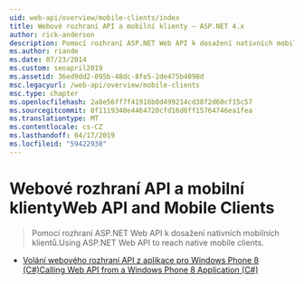 ```yaml
---
uid: web-api/overview/mobile-clients/index
title: Webové rozhraní API a mobilní klienty – ASP.NET 4.x
author: rick-anderson
description: Pomocí rozhraní ASP.NET Web API k dosažení nativních mobilních klientů.
ms.author: riande
ms.date: 07/23/2014
ms.custom: seoapril2019
ms.assetid: 36ed9dd2-095b-48dc-8fe5-2de475b4098d
msc.legacyurl: /web-api/overview/mobile-clients
msc.type: chapter
ms.openlocfilehash: 2a8e56ff7f41916b0d499214cd38f2d60cf15c57
ms.sourcegitcommit: 0f1119340e4464720cfd16d0ff15764746ea1fea
ms.translationtype: MT
ms.contentlocale: cs-CZ
ms.lasthandoff: 04/17/2019
ms.locfileid: "59422938"
---
```

# <a name="web-api-and-mobile-clients"></a><span data-ttu-id="deb42-103">Webové rozhraní API a mobilní klienty</span><span class="sxs-lookup"><span data-stu-id="deb42-103">Web API and Mobile Clients</span></span>

> <span data-ttu-id="deb42-104">Pomocí rozhraní ASP.NET Web API k dosažení nativních mobilních klientů.</span><span class="sxs-lookup"><span data-stu-id="deb42-104">Using ASP.NET Web API to reach native mobile clients.</span></span>


- [<span data-ttu-id="deb42-105">Volání webového rozhraní API z aplikace pro Windows Phone 8 (C#)</span><span class="sxs-lookup"><span data-stu-id="deb42-105">Calling Web API from a Windows Phone 8 Application (C#)</span></span>](calling-web-api-from-a-windows-phone-8-application.md)
